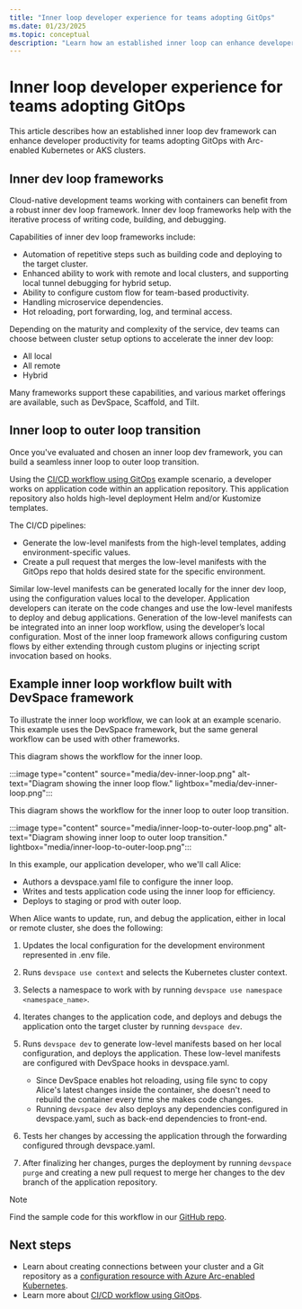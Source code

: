 ```yaml
---
title: "Inner loop developer experience for teams adopting GitOps"
ms.date: 01/23/2025
ms.topic: conceptual
description: "Learn how an established inner loop can enhance developer productivity and help in a seamless transition for teams adopting GitOps."
---
```

# Inner loop developer experience for teams adopting GitOps

This article describes how an established inner loop dev framework can enhance developer productivity for teams adopting GitOps with Arc-enabled Kubernetes or AKS clusters.

## Inner dev loop frameworks

Cloud-native development teams working with containers can benefit from a robust inner dev loop framework. Inner dev loop frameworks help with the iterative process of writing code, building, and debugging.

Capabilities of inner dev loop frameworks include:

- Automation of repetitive steps such as building code and deploying to the target cluster.
- Enhanced ability to work with remote and local clusters, and supporting local tunnel debugging for hybrid setup.
- Ability to configure custom flow for team-based productivity.
- Handling microservice dependencies.
- Hot reloading, port forwarding, log, and terminal access.

Depending on the maturity and complexity of the service, dev teams can choose between cluster setup options to accelerate the inner dev loop:

- All local
- All remote
- Hybrid

Many frameworks support these capabilities, and various market offerings are available, such as DevSpace, Scaffold, and Tilt.

## Inner loop to outer loop transition

Once you've evaluated and chosen an inner loop dev framework, you can build a seamless inner loop to outer loop transition.

Using the [CI/CD workflow using GitOps](conceptual-gitops-flux2-ci-cd.md) example scenario, a developer works on application code within an application repository. This application repository also holds high-level deployment Helm and/or Kustomize templates.

The CI/CD pipelines:

- Generate the low-level manifests from the high-level templates, adding environment-specific values.
- Create a pull request that merges the low-level manifests with the GitOps repo that holds desired state for the specific environment.

Similar low-level manifests can be generated locally for the inner dev loop, using the configuration values local to the developer. Application developers can iterate on the code changes and use the low-level manifests to deploy and debug applications. Generation of the low-level manifests can be integrated into an inner loop workflow, using the developer’s local configuration. Most of the inner loop framework allows configuring custom flows by either extending through custom plugins or injecting script invocation based on hooks.

## Example inner loop workflow built with DevSpace framework

To illustrate the inner loop workflow, we can look at an example scenario. This example uses the DevSpace framework, but the same general workflow can be used with other frameworks.

This diagram shows the workflow for the inner loop.

:::image type="content" source="media/dev-inner-loop.png" alt-text="Diagram showing the inner loop flow." lightbox="media/dev-inner-loop.png":::

This diagram shows the workflow for the inner loop to outer loop transition.

:::image type="content" source="media/inner-loop-to-outer-loop.png" alt-text="Diagram showing inner loop to outer loop transition." lightbox="media/inner-loop-to-outer-loop.png":::

In this example, our application developer, who we'll call Alice:

- Authors a devspace.yaml file to configure the inner loop.
- Writes and tests application code using the inner loop for efficiency.
- Deploys to staging or prod with outer loop.

When Alice wants to update, run, and debug the application, either in local or remote cluster, she does the following:

1. Updates the local configuration for the development environment represented in .env file.
1. Runs `devspace use context` and selects the Kubernetes cluster context.
1. Selects a namespace to work with by running `devspace use namespace <namespace_name>`.
1. Iterates changes to the application code, and deploys and debugs the application onto the target cluster by running `devspace dev`.
1. Runs `devspace dev` to generate low-level manifests based on her local configuration, and deploys the application. These low-level manifests are configured with DevSpace hooks in devspace.yaml.

   - Since DevSpace enables hot reloading, using file sync to copy Alice's latest changes inside the container, she doesn't need to rebuild the container every time she makes code changes.
   - Running `devspace dev` also deploys any dependencies configured in devspace.yaml, such as back-end dependencies to front-end.

1. Tests her changes by accessing the application through the forwarding configured through devspace.yaml.
1. After finalizing her changes, purges the deployment by running `devspace purge` and creating a new pull request to merge her changes to the dev branch of the application repository.

> [!NOTE]
> Find the sample code for this workflow in our [GitHub repo](https://github.com/Azure/arc-cicd-demo-src).

## Next steps

- Learn about creating connections between your cluster and a Git repository as a [configuration resource with Azure Arc-enabled Kubernetes](./conceptual-gitops-flux2.md).
- Learn more about [CI/CD workflow using GitOps](conceptual-gitops-ci-cd.md).
